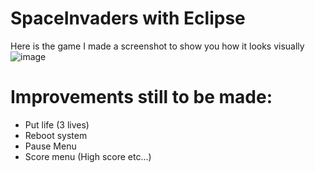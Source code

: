 # SpaceInvaders with Eclipse
Here is the game I made a screenshot to show you how it looks visually 
![image](https://github.com/ShHaWkK/SpaceInvaders/assets/51519814/f9c2be27-868e-4748-8506-fdd64b2559fc)
# Improvements still to be made: 
  - Put life (3 lives) 
  - Reboot system 
  - Pause Menu 
  - Score menu (High score etc...) 
